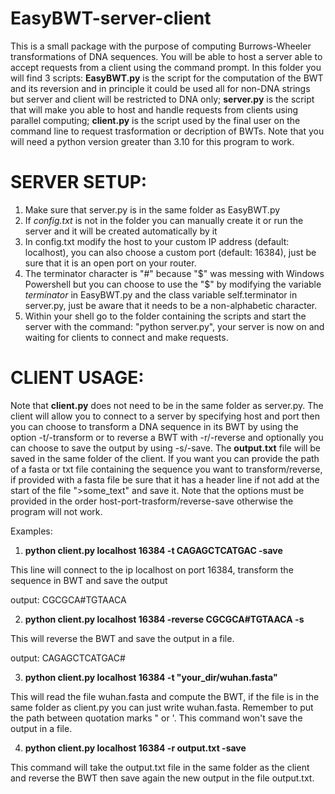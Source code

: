 # EasyBWT-server-client

This is a small package with the purpose of computing Burrows-Wheeler transformations
of DNA sequences.
You will be able to host a server able to accept requests from a client using the command prompt.
In this folder you will find 3 scripts: **EasyBWT.py** is the script for the computation of the BWT and its reversion 
and in principle it could be used all for non-DNA strings but server and client will be restricted to DNA only; 
**server.py** is the script that will make you able to host and handle requests from clients using parallel computing; 
**client.py** is the script used by the final user on the command line to request trasformation or decription of BWTs.
Note that you will need a python version greater than 3.10 for this program to work.

# SERVER SETUP:
1) Make sure that server.py is in the same folder as EasyBWT.py
2) If *config.txt* is not in the folder you can manually create it or run the server and it will be
created automatically by it
3) In config.txt modify the host to your custom IP address (default: localhost), you can also choose a
custom port (default: 16384), just be sure that it is an open port on your router.
4) The terminator character is "#" because "$" was messing with Windows Powershell but you can choose to use the "$" by
modifying the variable *terminator* in EasyBWT.py and the class variable self.terminator in server.py, just be aware 
that it needs to be a non-alphabetic character.
5) Within your shell go to the folder containing the scripts and start the server with the command:
"python server.py", your server is now on and waiting for clients to connect and make requests.

# CLIENT USAGE: 
Note that **client.py** does not need to be in the same folder as server.py.
The client will allow you to connect to a server by specifying host and port then you can choose to transform a DNA
sequence in its BWT by using the option -t/-transform or to reverse a BWT with -r/-reverse and optionally you can choose
to save the output by using -s/-save. The **output.txt** file will be saved in the same folder of the client.
If you want you can provide the path of a fasta or txt file containing the sequence you want to transform/reverse, if 
provided with a fasta file be sure that it has a header line if not add at the start of the file ">some_text" and save it.
Note that the options must be provided in the order host-port-trasform/reverse-save otherwise the program will not work.

Examples:

1) **python client.py localhost 16384 -t CAGAGCTCATGAC -save**

This line will connect to the ip localhost on port 16384, transform the sequence in BWT and save the output

output: CGCGCA#TGTAACA

2) **python client.py localhost 16384 -reverse CGCGCA#TGTAACA -s**

This will reverse the BWT and save the output in a file.

output: CAGAGCTCATGAC#

3) **python client.py localhost 16384 -t "your_dir/wuhan.fasta"**

This will read the file wuhan.fasta and compute the BWT, if the file is in the same folder as client.py you can just
write wuhan.fasta. Remember to put the path between quotation marks " or '. 
This command won't save the output in a file. 

4) **python client.py localhost 16384 -r output.txt -save**

This command will take the output.txt file in the same folder as the client and reverse the BWT then save again the new
output in the file output.txt.

